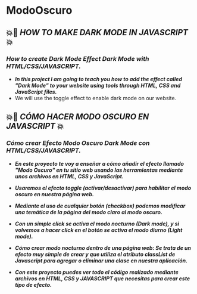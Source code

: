 # ModoOscuro

## 💥🚀 **_HOW TO MAKE DARK MODE IN JAVASCRIPT_** 💥

### **_How to create Dark Mode Effect Dark Mode with HTML/CSS/JAVASCRIPT._**

- **_In this project I am going to teach you how to add the effect called "Dark Mode" to your website using tools through HTML, CSS and JavaScript files._**
- We will use the toggle effect to enable dark mode on our website.

## 💥🚀 **_CÓMO HACER MODO OSCURO EN JAVASCRIPT_** 💥 

### **_Cómo crear Efecto Modo Oscuro Dark Mode con HTML/CSS/JAVASCRIPT._**

- **_En este proyecto te voy a enseñar a cómo añadir el efecto llamado "Modo Oscuro" en tu sitio web usando las herramientas mediante unos archivos en HTML, CSS y JavaScript._**
- **_Usaremos el efecto toggle (activar/desactivar) para habilitar el modo oscuro en nuestra página web._**

- **_Mediante el uso de cualquier botón (checkbox) podemos modificar una temática de la página del modo claro al modo oscuro._**
- **_Con un simple click se activa el modo nocturno (Dark mode), y si volvemos a hacer click en el botón se activa el modo diurno (Light mode)._**

- **_Cómo crear modo nocturno dentro de una página web: Se trata de un efecto muy simple de crear y que utiliza el atributo classList de Javascript para agregar o eliminar una clase en nuestra aplicación._**
- **_Con este proyecto puedes ver todo el código realizado mediante archivos en HTML, CSS y JAVASCRIPT que necesitas para crear este tipo de efecto._**
